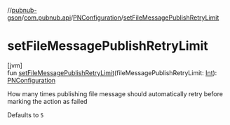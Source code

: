 //[pubnub-gson](../../../index.md)/[com.pubnub.api](../index.md)/[PNConfiguration](index.md)/[setFileMessagePublishRetryLimit](set-file-message-publish-retry-limit.md)

# setFileMessagePublishRetryLimit

[jvm]\
fun [setFileMessagePublishRetryLimit](set-file-message-publish-retry-limit.md)(fileMessagePublishRetryLimit: [Int](https://kotlinlang.org/api/latest/jvm/stdlib/kotlin/-int/index.html)): [PNConfiguration](index.md)

How many times publishing file message should automatically retry before marking the action as failed

Defaults to `5`
